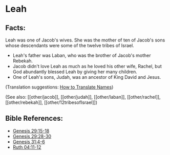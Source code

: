 # Leah #

## Facts: ##

Leah was one of Jacob's wives. She was the mother of ten of Jacob's sons whose descendants were some of the twelve tribes of Israel.

 * Leah's father was Laban, who was the brother of Jacob's mother Rebekah.
 * Jacob didn't love Leah as much as he loved his other wife, Rachel, but God abundantly blessed Leah by giving her many children.
 * One of Leah's sons, Judah, was an ancestor of King David and Jesus.

(Translation suggestions: [How to Translate Names](en/ta-vol1/translate/man/translate-names))

(See also: [[other/jacob]], [[other/judah]], [[other/laban]], [[other/rachel]], [[other/rebekah]], [[other/12tribesofIsrael]])

## Bible References: ##

* [Genesis 29:15-18](en/tn/gen/help/29/15)
* [Genesis 29:28-30](en/tn/gen/help/29/28)
* [Genesis 31:4-6](en/tn/gen/help/31/04)
* [Ruth 04:11-12](en/tn/rut/help/04/11)